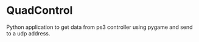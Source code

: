 QuadControl
===========

Python application to get data from ps3 controller using pygame and send to a udp address.
